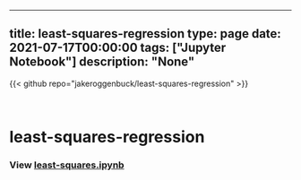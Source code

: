 
---
title: least-squares-regression
type: page
date: 2021-07-17T00:00:00
tags: ["Jupyter Notebook"]
description: "None"
---

{{< github repo="jakeroggenbuck/least-squares-regression" >}}

<br>

# least-squares-regression

### View [least-squares.ipynb](https://github.com/JakeRoggenbuck/least-squares-regression/blob/main/least-squares.ipynb)
